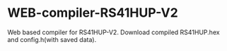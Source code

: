 # WEB-compiler-RS41HUP-V2
Web based compiler for RS41HUP-V2. Download compiled RS41HUP.hex and config.h(with saved data). 

